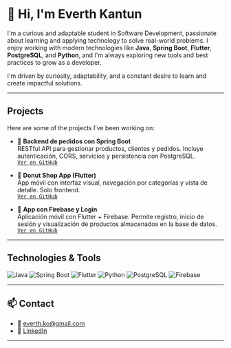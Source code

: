 # 👋 Hi, I'm Everth Kantun

I'm a curious and adaptable student in Software Development, passionate about learning and applying technology to solve real-world problems.
I enjoy working with modern technologies like **Java**, **Spring Boot**, **Flutter**, **PostgreSQL**, and **Python**, and I'm always exploring new tools and best practices to grow as a developer.

I'm driven by curiosity, adaptability, and a constant desire to learn and create impactful solutions.

---

## Projects

Here are some of the projects I’ve been working on:

- 🛒 **Backend de pedidos con Spring Boot**  
  RESTful API para gestionar productos, clientes y pedidos. Incluye autenticación, CORS, servicios y persistencia con PostgreSQL.  
  [`Ver en GitHub`](https://github.com/EverthKantun/market-app.git)

- 🍩 **Donut Shop App (Flutter)**  
  App móvil con interfaz visual, navegación por categorías y vista de detalle. Solo frontend.  
  [`Ver en GitHub`](https://github.com/EverthKantun/donut_app_2c_kantun.git)

- 📱 **App con Firebase y Login**  
  Aplicación móvil con Flutter + Firebase. Permite registro, inicio de sesión y visualización de productos almacenados en la base de datos.  
  [`Ver en GitHub`](https://github.com/EverthKantun/E-comerce_app.git)

---

## Technologies & Tools

![Java](https://img.shields.io/badge/Java-E34F26?style=flat&logo=java&logoColor=white)
![Spring Boot](https://img.shields.io/badge/Spring_Boot-6DB33F?style=flat&logo=spring-boot&logoColor=white)
![Flutter](https://img.shields.io/badge/Flutter-02569B?style=flat&logo=flutter&logoColor=white)
![Python](https://img.shields.io/badge/Python-3776AB?style=flat&logo=python&logoColor=white)
![PostgreSQL](https://img.shields.io/badge/PostgreSQL-336791?style=flat&logo=postgresql&logoColor=white)
![Firebase](https://img.shields.io/badge/Firebase-FFCA28?style=flat&logo=firebase&logoColor=black)


---

## 📫 Contact

- 📧 everth.ko@gmail.com  
- 🔗 [LinkedIn](https://www.linkedin.com/in/everthkantun)  

---

